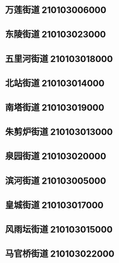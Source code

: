 # 万莲街道 210103006000
# 东陵街道 210103023000
# 五里河街道 210103018000
# 北站街道 210103014000
# 南塔街道 210103019000
# 朱剪炉街道 210103013000
# 泉园街道 210103020000
# 滨河街道 210103005000
# 皇城街道 210103017000
# 风雨坛街道 210103015000
# 马官桥街道 210103022000
